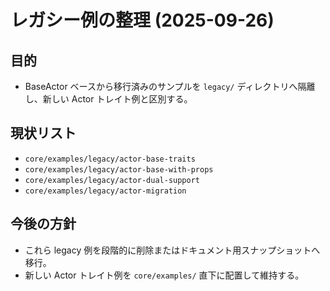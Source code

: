 # レガシー例の整理 (2025-09-26)

## 目的
- BaseActor ベースから移行済みのサンプルを `legacy/` ディレクトリへ隔離し、新しい Actor トレイト例と区別する。

## 現状リスト
- `core/examples/legacy/actor-base-traits`
- `core/examples/legacy/actor-base-with-props`
- `core/examples/legacy/actor-dual-support`
- `core/examples/legacy/actor-migration`

## 今後の方針
- これら legacy 例を段階的に削除またはドキュメント用スナップショットへ移行。
- 新しい Actor トレイト例を `core/examples/` 直下に配置して維持する。

